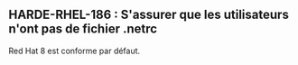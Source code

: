 ## HARDE-RHEL-186 : S'assurer que les utilisateurs n'ont pas de fichier .netrc

Red Hat 8 est conforme par défaut.

